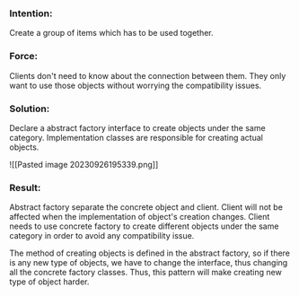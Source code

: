 ### Intention: 
Create a group of items which has to be used together.

### Force: 
Clients don't need to know about the connection between them. They only want to use those objects without worrying the compatibility issues.

### Solution:
Declare a abstract factory interface to create objects under the same category. Implementation classes are responsible for creating actual objects. 

![[Pasted image 20230926195339.png]]

### Result:
Abstract factory separate the concrete object and client.
Client will not be affected when the implementation of object's creation changes. Client needs to use concrete factory to create different objects under the same category in order to avoid any compatibility issue.

The method of creating objects is defined in the abstract factory, so if there is any new type of objects, we have to change the interface, thus changing all the concrete factory classes. Thus, this pattern will make creating new type of object harder.